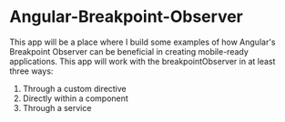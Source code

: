 # Angular-Breakpoint-Observer

This app will be a place where I build some examples of how Angular's Breakpoint Observer can be beneficial in creating mobile-ready applications. This app will work with the breakpointObserver in at least three ways:
1. Through a custom directive
2. Directly within a component
3. Through a service
